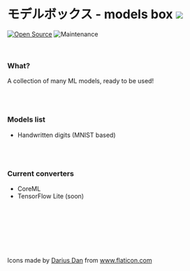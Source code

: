 # モデルボックス - models box ![](https://res.cloudinary.com/lajosneto/image/upload/c_scale,w_67/v1579482367/models-box/chest_1.png)

[![Open Source](https://badges.frapsoft.com/os/v1/open-source.svg?v=103)](https://opensource.org/)
![Maintenance](https://img.shields.io/maintenance/yes/2020)

<br>

### What?
A collection of many ML models, ready to be used!

<br>

#
### Models list
- Handwritten digits (MNIST based)

<br>

#
### Current converters
- CoreML
- TensorFlow Lite (soon) 



<br><br><br><br><br><br>


Icons made by <a href="https://www.flaticon.com/authors/darius-dan" title="Darius Dan">Darius Dan</a> from <a href="https://www.flaticon.com/" title="Flaticon"> www.flaticon.com</a>
